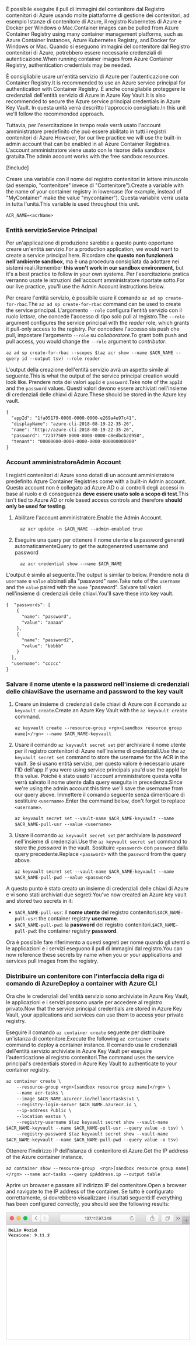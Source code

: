 <span data-ttu-id="6dd45-101">È possibile eseguire il pull di immagini del contenitore dal Registro contenitori di Azure usando molte piattaforme di gestione dei contenitori, ad esempio Istanze di contenitore di Azure, il registro Kubernetes di Azure e Docker per Windows o Mac.</span><span class="sxs-lookup"><span data-stu-id="6dd45-101">Container images can be pulled from Azure Container Registry using many container management platforms, such as Azure Container Instances, Azure Kubernetes Registry, and Docker for Windows or Mac.</span></span> <span data-ttu-id="6dd45-102">Quando si eseguono immagini del contenitore dal Registro contenitori di Azure, potrebbero essere necessarie credenziali di autenticazione.</span><span class="sxs-lookup"><span data-stu-id="6dd45-102">When running container images from Azure Container Registry, authentication credentials may be needed.</span></span> 

<span data-ttu-id="6dd45-103">È consigliabile usare un'entità servizio di Azure per l'autenticazione con Container Registry.</span><span class="sxs-lookup"><span data-stu-id="6dd45-103">It is recommended to use an Azure service principal for authentication with Container Registry.</span></span> <span data-ttu-id="6dd45-104">È anche consigliabile proteggere le credenziali dell'entità servizio di Azure in Azure Key Vault.</span><span class="sxs-lookup"><span data-stu-id="6dd45-104">It is also recommended to secure the Azure service principal credentials in Azure Key Vault.</span></span> <span data-ttu-id="6dd45-105">In questa unità verrà descritto l'approccio consigliato.</span><span class="sxs-lookup"><span data-stu-id="6dd45-105">In this unit we'll follow the recommended approach.</span></span>

<span data-ttu-id="6dd45-106">Tuttavia, per l'esercitazione in tempo reale verrà usato l'account amministratore predefinito che può essere abilitato in tutti i registri contenitori di Azure.</span><span class="sxs-lookup"><span data-stu-id="6dd45-106">However, for our live practice we will use the built-in admin account that can be enabled in all Azure Container Registries.</span></span> <span data-ttu-id="6dd45-107">L'account amministratore viene usato con le risorse della sandbox gratuita.</span><span class="sxs-lookup"><span data-stu-id="6dd45-107">The admin account works with the free sandbox resources.</span></span>

<!-- Activate the sandbox -->
[!include[](../../../includes/azure-sandbox-activate.md)]

<span data-ttu-id="6dd45-108">Creare una variabile con il nome del registro contenitori in lettere minuscole (ad esempio, "contenitore" invece di "Contenitore").</span><span class="sxs-lookup"><span data-stu-id="6dd45-108">Create a variable with the name of your container registry in lowercase (for example, instead of "MyContainer" make the value "mycontainer").</span></span> <span data-ttu-id="6dd45-109">Questa variabile verrà usata in tutta l'unità.</span><span class="sxs-lookup"><span data-stu-id="6dd45-109">This variable is used throughout this unit.</span></span>

```azurecli
ACR_NAME=<acrName>
```

### <a name="service-principal"></a><span data-ttu-id="6dd45-110">Entità servizio</span><span class="sxs-lookup"><span data-stu-id="6dd45-110">Service Principal</span></span>

<span data-ttu-id="6dd45-111">Per un'applicazione di produzione sarebbe a questo punto opportuno creare un'entità servizio.</span><span class="sxs-lookup"><span data-stu-id="6dd45-111">For a production application, we would want to create a service principal here.</span></span> <span data-ttu-id="6dd45-112">Ricordare che **questo non funzionerà nell'ambiente sandbox**, ma è una procedura consigliata da adottare nei sistemi reali.</span><span class="sxs-lookup"><span data-stu-id="6dd45-112">Remember **this won't work in our sandbox environment**, but it's a best practice to follow in your own systems.</span></span> <span data-ttu-id="6dd45-113">Per l'esercitazione pratica verranno usate le istruzioni dell'account amministratore riportate sotto.</span><span class="sxs-lookup"><span data-stu-id="6dd45-113">For our live practice, you'll use the Admin Account instructions below.</span></span>

<span data-ttu-id="6dd45-114">Per creare l'entità servizio, è possibile usare il comando `az ad sp create-for-rbac`.</span><span class="sxs-lookup"><span data-stu-id="6dd45-114">The `az ad sp create-for-rbac` command can be used to create the service principal.</span></span> <span data-ttu-id="6dd45-115">L'argomento `--role` configura l'entità servizio con il ruolo *lettore*, che concede l'accesso di tipo solo pull al registro.</span><span class="sxs-lookup"><span data-stu-id="6dd45-115">The `--role` argument configures the service principal with the *reader* role, which grants it pull-only access to the registry.</span></span> <span data-ttu-id="6dd45-116">Per concedere l'accesso sia push che pull, impostare l'argomento `--role` su *collaboratore*.</span><span class="sxs-lookup"><span data-stu-id="6dd45-116">To grant both push and pull access, you would change the `--role` argument to *contributor*.</span></span>

```azurecli
az ad sp create-for-rbac --scopes $(az acr show --name $ACR_NAME --query id --output tsv) --role reader
```

<span data-ttu-id="6dd45-117">L'output della creazione dell'entità servizio avrà un aspetto simile al seguente.</span><span class="sxs-lookup"><span data-stu-id="6dd45-117">This is what the output of the service principal creation would look like.</span></span> <span data-ttu-id="6dd45-118">Prendere nota dei valori `appId` e `password`.</span><span class="sxs-lookup"><span data-stu-id="6dd45-118">Take note of the `appId` and the `password` values.</span></span> <span data-ttu-id="6dd45-119">Questi valori devono essere archiviati nell'insieme di credenziali delle chiavi di Azure.</span><span class="sxs-lookup"><span data-stu-id="6dd45-119">These should be stored in the Azure key vault.</span></span>

```output
{
  "appId": "1fa05179-0000-0000-0000-e269a4e97c41",
  "displayName": "azure-cli-2018-08-19-22-35-26",
  "name": "http://azure-cli-2018-08-19-22-35-26",
  "password": "72377509-0000-0000-0000-c8edbcb2d950",
  "tenant": "00000000-0000-0000-0000-000000000000"
}
```

### <a name="admin-account"></a><span data-ttu-id="6dd45-120">Account amministratore</span><span class="sxs-lookup"><span data-stu-id="6dd45-120">Admin Account</span></span>

<span data-ttu-id="6dd45-121">I registri contenitori di Azure sono dotati di un account amministratore predefinito.</span><span class="sxs-lookup"><span data-stu-id="6dd45-121">Azure Container Registries come with a built-in Admin account.</span></span> <span data-ttu-id="6dd45-122">Questo account non è collegato ad Azure AD o ai controlli degli accessi in base al ruolo e di conseguenza **deve essere usato solo a scopo di test**.</span><span class="sxs-lookup"><span data-stu-id="6dd45-122">This isn't tied to Azure AD or role based access controls and therefore **should only be used for testing**.</span></span> 

1. <span data-ttu-id="6dd45-123">Abilitare l'account amministratore.</span><span class="sxs-lookup"><span data-stu-id="6dd45-123">Enable the Admin Account.</span></span>
    ```azurecli
      az acr update -n $ACR_NAME --admin-enabled true
    ```

2. <span data-ttu-id="6dd45-124">Eseguire una query per ottenere il nome utente e la password generati automaticamente</span><span class="sxs-lookup"><span data-stu-id="6dd45-124">Query to get the autogenerated username and password</span></span>

    ```azurecli
      az acr credential show --name $ACR_NAME
    ```

<span data-ttu-id="6dd45-125">L'output è simile al seguente.</span><span class="sxs-lookup"><span data-stu-id="6dd45-125">The output is similar to below.</span></span> <span data-ttu-id="6dd45-126">Prendere nota di `username` e `value` abbinati alla "password" `name`.</span><span class="sxs-lookup"><span data-stu-id="6dd45-126">Take note of the `username` and the `value` paired with the `name` "password".</span></span> <span data-ttu-id="6dd45-127">Salvare tali valori nell'insieme di credenziali delle chiavi.</span><span class="sxs-lookup"><span data-stu-id="6dd45-127">You'll save these into key vault.</span></span>

```output
{  "passwords": [
    {
      "name": "password",
      "value": "aaaaa"
    },
    {
      "name": "password2",
      "value": "bbbbb"
    }
  ],
  "username": "ccccc"
}
```

### <a name="save-the-username-and-password-to-the-key-vault"></a><span data-ttu-id="6dd45-128">Salvare il nome utente e la password nell'insieme di credenziali delle chiavi</span><span class="sxs-lookup"><span data-stu-id="6dd45-128">Save the username and password to the key vault</span></span>

1. <span data-ttu-id="6dd45-129">Creare un insieme di credenziali delle chiavi di Azure con il comando `az keyvault create`.</span><span class="sxs-lookup"><span data-stu-id="6dd45-129">Create an Azure Key Vault with the `az keyvault create` command.</span></span>

    ```azurecli
    az keyvault create --resource-group <rgn>[sandbox resource group name]</rgn> --name $ACR_NAME-keyvault
    ```

1. <span data-ttu-id="6dd45-130">Usare il comando `az keyvault secret set` per archiviare il nome utente per il registro contenitori di Azure nell'insieme di credenziali.</span><span class="sxs-lookup"><span data-stu-id="6dd45-130">Use the `az keyvault secret set` command to store the username for the ACR in the vault.</span></span> <span data-ttu-id="6dd45-131">Se si usano entità servizio, per questo valore è necessario usare l'ID dell'app.</span><span class="sxs-lookup"><span data-stu-id="6dd45-131">If you were using service principals you'd use the appId for this value.</span></span> <span data-ttu-id="6dd45-132">Poiché è stato usato l'account amministratore questa volta verrà salvato il nome utente dalla query eseguita in precedenza.</span><span class="sxs-lookup"><span data-stu-id="6dd45-132">Since we're using the admin account this time we'll save the username from our query above.</span></span> <span data-ttu-id="6dd45-133">Immettere il comando seguente senza dimenticare di sostituire `<username>`.</span><span class="sxs-lookup"><span data-stu-id="6dd45-133">Enter the command below, don't forget to replace `<username>`.</span></span>

    ```azurecli
    az keyvault secret set --vault-name $ACR_NAME-keyvault --name $ACR_NAME-pull-usr --value <username>
    ```

1. <span data-ttu-id="6dd45-134">Usare il comando `az keyvault secret set` per archiviare la *password* nell'insieme di credenziali.</span><span class="sxs-lookup"><span data-stu-id="6dd45-134">Use the `az keyvault secret set` command to store the *password* in the vault.</span></span> <span data-ttu-id="6dd45-135">Sostituire `<password>` con `password` dalla query precedente.</span><span class="sxs-lookup"><span data-stu-id="6dd45-135">Replace `<password>` with the `password` from the query above.</span></span>

    ```azurecli
    az keyvault secret set --vault-name $ACR_NAME-keyvault --name $ACR_NAME-pull-pwd --value <password>
    ```

<span data-ttu-id="6dd45-136">A questo punto è stato creato un insieme di credenziali delle chiavi di Azure e vi sono stati archiviati due segreti:</span><span class="sxs-lookup"><span data-stu-id="6dd45-136">You've now created an Azure key vault and stored two secrets in it:</span></span>

* <span data-ttu-id="6dd45-137">`$ACR_NAME-pull-usr`: il **nome utente** del registro contenitori.</span><span class="sxs-lookup"><span data-stu-id="6dd45-137">`$ACR_NAME-pull-usr`: the container registry **username**.</span></span>
* <span data-ttu-id="6dd45-138">`$ACR_NAME-pull-pwd`: la **password** del registro contenitori.</span><span class="sxs-lookup"><span data-stu-id="6dd45-138">`$ACR_NAME-pull-pwd`: the container registry **password**.</span></span>

<span data-ttu-id="6dd45-139">Ora è possibile fare riferimento a questi segreti per nome quando gli utenti o le applicazioni e i servizi eseguono il pull di immagini dal registro.</span><span class="sxs-lookup"><span data-stu-id="6dd45-139">You can now reference these secrets by name when you or your applications and services pull images from the registry.</span></span>

### <a name="deploy-a-container-with-azure-cli"></a><span data-ttu-id="6dd45-140">Distribuire un contenitore con l'interfaccia della riga di comando di Azure</span><span class="sxs-lookup"><span data-stu-id="6dd45-140">Deploy a container with Azure CLI</span></span>

<span data-ttu-id="6dd45-141">Ora che le credenziali dell'entità servizio sono archiviate in Azure Key Vault, le applicazioni e i servizi possono usarle per accedere al registro privato.</span><span class="sxs-lookup"><span data-stu-id="6dd45-141">Now that the service principal credentials are stored in Azure Key Vault, your applications and services can use them to access your private registry.</span></span>

<span data-ttu-id="6dd45-142">Eseguire il comando `az container create` seguente per distribuire un'istanza di contenitore.</span><span class="sxs-lookup"><span data-stu-id="6dd45-142">Execute the following `az container create` command to deploy a container instance.</span></span> <span data-ttu-id="6dd45-143">Il comando usa le credenziali dell'entità servizio archiviate in Azure Key Vault per eseguire l'autenticazione al registro contenitori.</span><span class="sxs-lookup"><span data-stu-id="6dd45-143">The command uses the service principal's credentials stored in Azure Key Vault to authenticate to your container registry.</span></span>

```azurecli
az container create \
    --resource-group <rgn>[sandbox resource group name]</rgn> \
    --name acr-tasks \
    --image $ACR_NAME.azurecr.io/helloacrtasks:v1 \
    --registry-login-server $ACR_NAME.azurecr.io \
    --ip-address Public \
    --location eastus \
    --registry-username $(az keyvault secret show --vault-name $ACR_NAME-keyvault --name $ACR_NAME-pull-usr --query value -o tsv) \
    --registry-password $(az keyvault secret show --vault-name $ACR_NAME-keyvault --name $ACR_NAME-pull-pwd --query value -o tsv)
```

<span data-ttu-id="6dd45-144">Ottenere l'indirizzo IP dell'istanza di contenitore di Azure.</span><span class="sxs-lookup"><span data-stu-id="6dd45-144">Get the IP address of the Azure container instance.</span></span>

```azurecli
az container show --resource-group  <rgn>[sandbox resource group name]</rgn> --name acr-tasks --query ipAddress.ip --output table
```

<span data-ttu-id="6dd45-145">Aprire un browser e passare all'indirizzo IP del contenitore.</span><span class="sxs-lookup"><span data-stu-id="6dd45-145">Open a browser and navigate to the IP address of the container.</span></span> <span data-ttu-id="6dd45-146">Se tutto è configurato correttamente, si dovrebbero visualizzare i risultati seguenti:</span><span class="sxs-lookup"><span data-stu-id="6dd45-146">If everything has been configured correctly, you should see the following results:</span></span>

![Applicazione Web di esempio con il testo Hello World](../media/hello.png)

